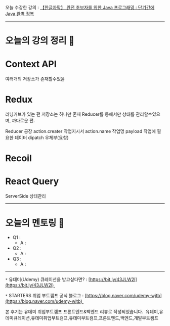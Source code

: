 
오늘 수강한 강의 : [【한글자막】 완전 초보자를 위한 Java 프로그래밍 : 단기간에 Java 완벽 정복](https://www.udemy.com/course/best-java-programming/)

---
# 오늘의 강의 정리 📗

# Context API
여러개의 저장소가 존재할수있음

# Redux
러닝커브가 있는 편
저장소는 하나만 존재
Reducer를 통해서만 상태를 관리할수있으며, 까다로운 편.

Reducer 공장
action.creater 작업지시서
action.name 작업명
payload 작업에 필요한 데이터
dipatch 우체부(요청)

# Recoil
# React Query
ServerSide 상태관리


---
# 오늘의 멘토링 🥸
- Q1 : 
	- A : 
- Q2 : 
	- A : 
- Q3 : 
	- A : 

---
`*` 유데미(Udemy) 큐레이션을 받고싶다면? : [https://bit.ly/43JLW2l](https://bit.ly/43JLW2l) 

`*` STARTERS 취업 부트캠프 공식 블로그 : [https://blog.naver.com/udemy-wjtb](https://blog.naver.com/udemy-wjtb) 

본 후기는 유데미 취업부트캠프 프론트엔드&백엔드 리뷰로 작성되었습니다. 
유데미,유데미큐레이션,유데미취업부트캠프,유데미부트캠프,프론트엔드,백엔드,개발부트캠프